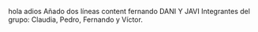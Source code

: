 hola
adios
Añado dos líneas
content
fernando
DANI Y JAVI
Integrantes del grupo: Claudia, Pedro, Fernando y Víctor.